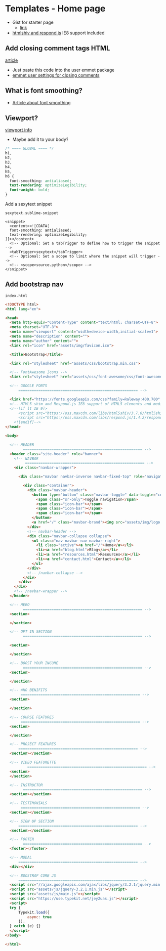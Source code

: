 # Templates - Home page
* Gist for starter page
    - [link](https://gist.github.com/kingluddite/490f0b939edbb32ea1f19e941fe244c4)
* [htmlshiv and respond.js](https://gist.github.com/duyetdev/8995582) IE8 support included

## Add closing comment tags HTML
[article](http://iaintnoextra.tumblr.com/post/68089741466/automatically-add-closing-comments-to-html-using)

* Just paste this code into the user emmet package
* [emmet user settings for closing comments]( http://pastebin.com/RWd7MreL)

## What is font smoothing?
* [Article about font smoothing](http://szafranek.net/blog/2009/02/22/font-smoothing-explained/)

## Viewport?
[viewport info](https://responsivedesign.is/develop/responsive-html/viewport-meta-element/)

* Maybe add it to your body?

```css
/* ==== GLOBAL ==== */
h1,
h2,
h3,
h4,
h5,
h6 {
  font-smoothing: antialiased;
  text-rendering: optimizeLegibility;
  font-weight: bold;
}
```

Add a sexytext snippet

`sexytext.sublime-snippet`

```
<snippet>
  <content><![CDATA[
  font-smoothing: antialiased;
  text-rendering: optimizeLegibility;
]]></content>
  <!-- Optional: Set a tabTrigger to define how to trigger the snippet -->
  <tabTrigger>sexytext</tabTrigger>
  <!-- Optional: Set a scope to limit where the snippet will trigger -->
  <!-- <scope>source.python</scope> -->
</snippet>
```

## Add bootstrap nav
`index.html`

```html
<!DOCTYPE html>
<html lang="en">

<head>
  <meta http-equiv="Content-Type" content="text/html; charset=UTF-8">
  <meta charset="UTF-8">
  <meta name="viewport" content="width=device-width,initial-scale=1">
  <meta name="description" content="">
  <meta name="author" content="">
  <link rel="icon" href="assets/img/favicon.ico">

  <title>Bootstrap</title>

  <link rel="stylesheet" href="assets/css/bootstrap.min.css">

  <!-- FontAwesome Icons -->
  <link rel="stylesheet" href="assets/css/font-awesome/css/font-awesome.min.css">

  <!-- GOOGLE FONTS
      ====================================================== -->

  <link href="https://fonts.googleapis.com/css?family=Raleway:400,700" rel="stylesheet">
  <!-- HTML5 shim and Respond.js IE8 support of HTML5 elements and media queries -->
  <!--[if lt IE 9]>
      <script src="https://oss.maxcdn.com/libs/html5shiv/3.7.0/html5shiv.js"></script>
      <script src="https://oss.maxcdn.com/libs/respond.js/1.4.2/respond.min.js"></script>
    <![endif]-->
</head>

<body>

  <!-- HEADER
        ====================================================== -->
  <header class="site-header" role="banner">
    <!-- NAVBAR
         ====================================================== -->
    <div class="navbar-wrapper">

      <div class="navbar navbar-inverse navbar-fixed-top" role="navigation">

        <div class="container">
          <div class="navbar-header">
            <button type="button" class="navbar-toggle" data-toggle="collapse" data-target=".navbar-collapse">
              <span class="sr-only">Toggle navigation</span>
              <span class="icon-bar"></span>
              <span class="icon-bar"></span>
              <span class="icon-bar"></span>
            </button>
            <a href="/" class="navbar-brand"><img src="assets/img/logo.png" alt="Sample Bootstrap wordpress site"></a>
          </div>
          <!-- navbar-header -->
          <div class="navbar-collapse collapse">
            <ul class="nav navbar-nav navbar-right">
              <li class="active"><a href="/">Home</a></li>
              <li><a href="blog.html">Blog</a></li>
              <li><a href="resources.html">Resources</a></li>
              <li><a href="contact.html">Contact</a></li>
            </ul>
          </div>
          <!-- /navbar-collapse -->
        </div>
      </div>
    </div>
    <!-- /navbar-wrapper -->
  </header>

  <!-- HERO
        ====================================================== -->
  <section>

  </section>

  <!-- OPT IN SECTION
        ====================================================== -->

  <section>

  </section>

  <!-- BOOST YOUR INCOME
        ====================================================== -->
  <section>

  </section>

  <!-- WHO BENIFITS
       ====================================================== -->
  <section>

  </section>

  <!-- COURSE FEATURES
       ====================================================== -->
  <section>

  </section>

  <!-- PROJECT FEATURES
      ====================================================== -->
  <section></section>

  <!-- VIDEO FEATURETTE
          ====================================================== -->
  <section>
  </section>

  <!-- INSTRUCTOR
        ====================================================== -->
  <section></section>

  <!-- TESTIMONIALS
       ====================================================== -->
  <section></section>

  <!-- SIGN UP SECTION
      ====================================================== -->
  <section></section>

  <!-- FOOTER
        ====================================================== -->
  <footer></footer>

  <!-- MODAL
      ====================================================== -->
  <div></div>

  <!-- BOOSTRAP CORE JS
      ====================================================== -->
  <script src="//ajax.googleapis.com/ajax/libs/jquery/3.2.1/jquery.min.js"></script>
  <script src="assets/js/jquery-3.2.1.min.js"></script>
  <script src="assets/js/main.js"></script>
  <script src="https://use.typekit.net/jey2uas.js"></script>
  <script>
  try {
      Typekit.load({
          async: true
      });
  } catch (e) {}
  </script>
</body>

</html>
```





